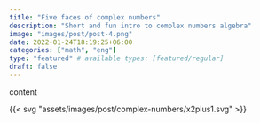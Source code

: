 ```yaml
---
title: "Five faces of complex numbers"
description: "Short and fun intro to complex numbers algebra"
image: "images/post/post-4.png"
date: 2022-01-24T18:19:25+06:00
categories: ["math", "eng"]
type: "featured" # available types: [featured/regular]
draft: false
---
```


content 

{{< svg "assets/images/post/complex-numbers/x2plus1.svg" >}}
